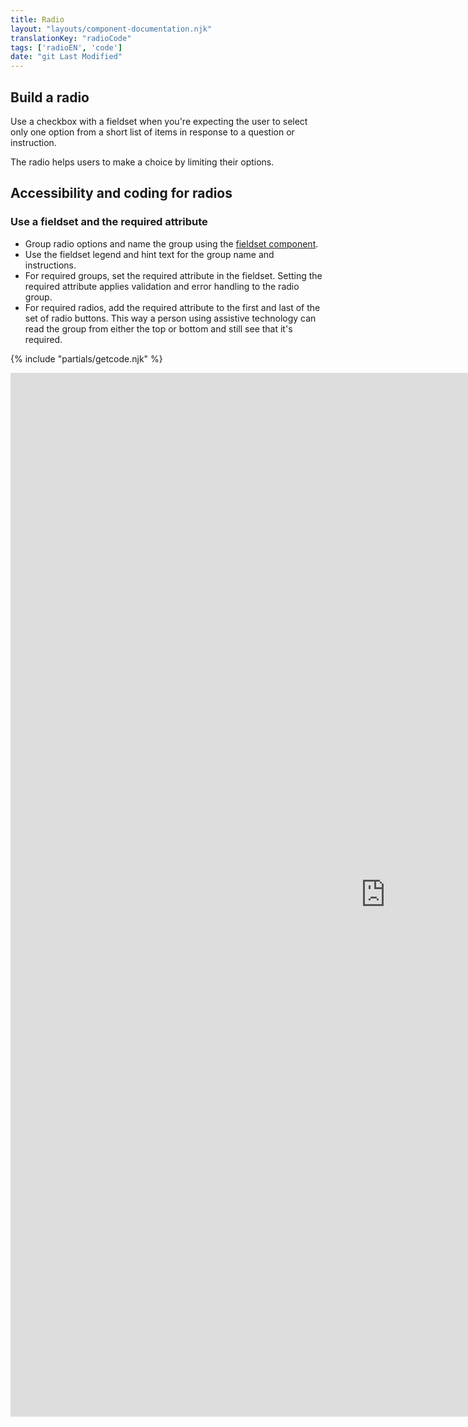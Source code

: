 ```yaml
---
title: Radio
layout: "layouts/component-documentation.njk"
translationKey: "radioCode"
tags: ['radioEN', 'code']
date: "git Last Modified"
---
```


## Build a radio

Use a checkbox with a fieldset when you're expecting the user to select only one option from a short list of items in response to a question or instruction.

The radio helps users to make a choice by limiting their options.

## Accessibility and coding for radios

### Use a fieldset and the required attribute

- Group radio options and name the group using the [fieldset component](/en/components/fieldset).
- Use the fieldset legend and hint text for the group name and instructions.
- For required groups, set the required attribute in the fieldset. Setting the required attribute  applies validation and error handling to the radio group.
- For required radios, add the required attribute to the first and last of the set of radio buttons. This way a person using assistive technology can read the group from either the top or bottom and still see that it's required.

{% include "partials/getcode.njk" %}

<iframe
  title="Overview of gcds-radio properties and events."
  src="https://cds-snc.github.io/gcds-components/?path=/docs/components-radio--default&viewMode=docs&shortcuts=false&singleStory=true"
  width="1200"
  height="1670"
  style="display: block; margin: 0 auto;"
  frameBorder="0"
></iframe>
